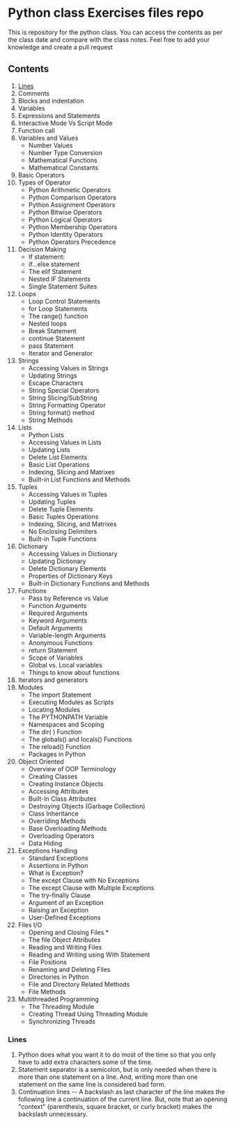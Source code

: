 # Python class Exercises files repo
This is repository for the python class. You can access the contents as per the class date and compare with
the class notes. Feel free to add your knowledge and create a pull request

## Contents 

1. [Lines](#lines)	
2. Comments	
3. Blocks and indentation	
4. Variables	
5. Expressions and Statements	
6. Interactive Mode Vs Script Mode	
7. Function call	
8. Variables and Values	
    * Number Values	
    * Number Type Conversion	
    * Mathematical Functions	
    * Mathematical Constants	
9. Basic Operators	
10. Types of Operator	
    * Python Arithmetic Operators	
    * Python Comparison Operators	
    * Python Assignment Operators	
    * Python Bitwise Operators	
    * Python Logical Operators	
    * Python Membership Operators	
    * Python Identity Operators	
    * Python Operators Precedence	
11. Decision Making	
    * If statement:	
    * if...else statement	
    * The elif Statement	
    * Nested IF Statements	
    * Single Statement Suites	
12. Loops	
    * Loop Control Statements 
    * for Loop Statements	
    * The range() function	
    * Nested loops	
    * Break Statement	
    * continue Statement	
    * pass Statement	
    * Iterator and Generator	
13. Strings	
    * Accessing Values in Strings	
    * Updating Strings	
    * Escape Characters	
    * String Special Operators	
    * String Slicing/SubString	
    * String Formatting Operator	
    * String format() method	
    * String Methods	
14. Lists	
    * Python Lists	
    * Accessing Values in Lists	
    * Updating Lists	
    * Delete List Elements	
    * Basic List Operations	
    * Indexing, Slicing and Matrixes	
    * Built-in List Functions and Methods	
15. Tuples	
    * Accessing Values in Tuples	
    * Updating Tuples	
    * Delete Tuple Elements	
    * Basic Tuples Operations	
    * Indexing, Slicing, and Matrixes	
    * No Enclosing Delimiters	
    * Built-in Tuple Functions	
16. Dictionary	
    * Accessing Values in Dictionary	
    * Updating Dictionary	
    * Delete Dictionary Elements	
    * Properties of Dictionary Keys	
    * Built-in Dictionary Functions and Methods
17. Functions	
    * Pass by Reference vs Value	
    * Function Arguments	
    * Required Arguments	
    * Keyword Arguments	
    * Default Arguments	
    * Variable-length Arguments	
    * Anonymous Functions	
    * return Statement	
    * Scope of Variables	
    * Global vs. Local variables	
    * Things to know about functions	
18. Iterators and generators	
19. Modules	
    * The import Statement	
    * Executing Modules as Scripts	
    * Locating Modules	
    * The PYTHONPATH Variable	
    * Namespaces and Scoping	
    * The dir( ) Function	
    * The globals() and locals() Functions	
    * The reload() Function	
    * Packages in Python	
20. Object Oriented	
    * Overview of OOP Terminology	
    * Creating Classes	
    * Creating Instance Objects	
    * Accessing Attributes	
    * Built-In Class Attributes	
    * Destroying Objects (Garbage Collection)	
    * Class Inheritance	
    * Overriding Methods	
    * Base Overloading Methods	
    * Overloading Operators	
    * Data Hiding	
21. Exceptions Handling	
    * Standard Exceptions	
    * Assertions in Python	
    * What is Exception?	
    * The except Clause with No Exceptions	
    * The except Clause with Multiple Exceptions	
    * The try-finally Clause	
    * Argument of an Exception	
    * Raising an Exception	
    * User-Defined Exceptions	
22. Files I/O	
    * Opening and Closing Files	    * 
    * The file Object Attributes	
    * Reading and Writing Files	
    * Reading and Writing using With Statement	
    * File Positions	
    * Renaming and Deleting Files	
    * Directories in Python	
    * File and Directory Related Methods	
    * File Methods	
23. Multithreaded Programming	
    * The Threading Module	
    * Creating Thread Using Threading Module	
    * Synchronizing Threads	


### Lines
1.	Python does what you want it to do most of the time so that you only have to add
extra characters some of the time.
2.	Statement separator is a semicolon, but is only needed when there is more than 
one statement on a line. And, writing more than one statement on the same line is
considered bad form.
3.	Continuation lines -- A backslash as last character of the line makes the following line a continuation of the current line. But, note that an opening "context" (parenthesis, square bracket, or curly bracket) makes the backslash unnecessary.

<!-- Comments
Everything after "#" on a line is ignored. No block comments, but doc strings are a
comment in quotes at the beginning of a module, class, method or function. Also, editors
with support for Python often provide the ability to comment out selected blocks of code,
usually with "##".

Names and tokens
● Allowed characters: az – AZ 09 underscore, and must begin with a letter or underscore.
● Names and identifiers are case sensitive.
● Identifiers can be of unlimited length.
● Special names, customizing, etc. Usually begin and end in double underscores.
● Special name classes Single and double underscores.
○ Single leading single underscore Suggests a "private" method or variable name. Not imported by "from module import *".
○ Single trailing underscore Use it to avoid conflicts with Python keywords.
○ Double leading underscores Used in a class definition to cause name mangling (weak hiding). But, not often used.
● Naming conventions Not rigid, but:
○ Modules and packages all lower case.
○ Globals and constants Upper case.
○ Classes Bumpy caps with initial upper.
○ Methods and functions All lower case with words separated by underscores.
○ Local variables Lower case (with underscore between words) or bumpy caps with initial lower or your choice.
○ Good advice Follow the conventions used in the code on which you are working.
● Names/variables in Python do not have a type. Values have types.


Blocks and indentation
Python represents block structure and nested block structure with indentation, not with
begin and end brackets.
The empty block Use the pass noop statement.
Benefits of the use of indentation to indicate structure:
● Reduces the need for a coding standard. Only need to specify that indentation is 4 spaces and no hard tabs.
● Reduces inconsistency. Code from different sources follow the same indentation style. It has to.
● Reduces work. Only need to get the indentation correct, not both indentation and brackets.
● Reduces clutter. Eliminates all the curly brackets.
● If it looks correct, it is correct. Indentation cannot fool the reader.

Variables 
1.	Variables are memory allocated in RAM to store data/value;
2.	Variable names are usually meaningful — they document what the variable is used for.
3.	Variable names can be as long as you like.
    a.	They can contain both letters and numbers but they can’t begin with a number.
    b.	It is legal to use uppercase letters, but it is conventional to use only lowercase for variables names, Eg, myNameIs, myFirstVariable
    c.	The underscore character, _, can appear in a name. It is often used in names with multiple words, Eg. your_name or airspeed_of_unladen_swallow.	
4.	Variable names cannot be reserved words
False 	class 	finally 	is 	return
None 	continue 	for 	lambda 	try
True 	def 	from 	nonlocal 	while
and 	del	global 	not 	with
as 	elif 	if 	or 	yield
assert 	else 	import 	pass
break 	except 	in 	raise  

Expressions and Statements
An expression is a combination of values, variables, and operators. A value all by
itself is considered an expression, and so is a variable, so the following are all legal
expressions:
>>> 42
42
A statement is a unit of code that performs certain task.
>>> n = 17
>>> print(n)
The first line is an assignment statement that gives a value to n. The second line is a
print statement that displays the value of n.

Interactive Mode Vs Script Mode
•	Writing in directly on python shell is interactive mode.
•	Simple way to use Interactive Mode is by running python in command prompt. (cmd)
•	We directly interact with python interpreter
>>> a = 15
>>> print(a)

•	Save code in a file called a script. 
•	Python scripts have names that end with .py i.e. file extension.
•	Run the script file using “python file.py”.


Function call
•	Function is like machine. It takes certain input variables and gives certain output.
•	It is common to say that a function “takes” an argument and “returns” a result. The result is also called the return value.
•	We can identify using () parenthesis.

Syntax: function_name(input arguments)
E.g.
>>> print(“Hello World”)

Variables and Values
Number Values
	Python supports different numerical types:
•	int (signed integers) − They are often called just integers or ints. They are positive or negative whole numbers with no decimal point. Integers in Python 3 are of unlimited size. Python 2 has two integer types - int and long. There is no 'long integer' in Python 3 anymore.
•	float (floating point real values) − Also called floats, they represent real numbers and are written with a decimal point dividing the integer and the fractional parts. Floats may also be in scientific notation, with E or e indicating the power of 10 (2.5e2 = 2.5 x 102 = 250).
•	complex (complex numbers) − are of the form a + bJ, where a and b are floats and J (or j) represents the square root of -1 (which is an imaginary number). The real part of the number is a, and the imaginary part is b. Complex numbers are not used much in Python programming. -->
